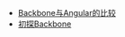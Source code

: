  - [Backbone与Angular的比较](http://www.infoq.com/cn/articles/backbone-vs-angular/)
 - [初探Backbone](http://www.cnblogs.com/yexiaochai/archive/2013/07/27/3219402.html)